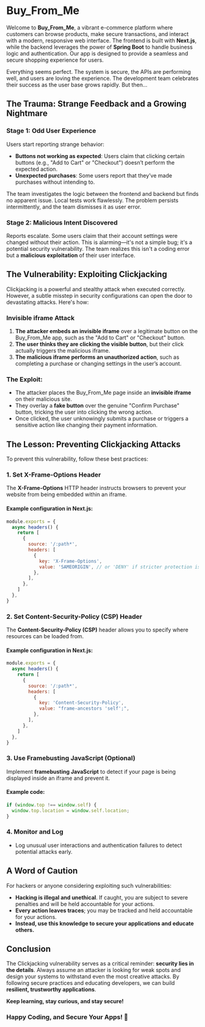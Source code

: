 # Buy_From_Me

Welcome to **Buy_From_Me**, a vibrant e-commerce platform where customers can browse products, make secure transactions, and interact with a modern, responsive web interface. The frontend is built with **Next.js**, while the backend leverages the power of **Spring Boot** to handle business logic and authentication. Our app is designed to provide a seamless and secure shopping experience for users.

Everything seems perfect. The system is secure, the APIs are performing well, and users are loving the experience. The development team celebrates their success as the user base grows rapidly. But then...

## The Trauma: Strange Feedback and a Growing Nightmare

### Stage 1: Odd User Experience
Users start reporting strange behavior:

- **Buttons not working as expected**: Users claim that clicking certain buttons (e.g., "Add to Cart" or "Checkout") doesn’t perform the expected action.
- **Unexpected purchases**: Some users report that they’ve made purchases without intending to.

The team investigates the logic between the frontend and backend but finds no apparent issue. Local tests work flawlessly. The problem persists intermittently, and the team dismisses it as user error.

### Stage 2: Malicious Intent Discovered
Reports escalate. Some users claim that their account settings were changed without their action. This is alarming—it's not a simple bug; it's a potential security vulnerability. The team realizes this isn't a coding error but a **malicious exploitation** of their user interface.

## The Vulnerability: Exploiting Clickjacking

Clickjacking is a powerful and stealthy attack when executed correctly. However, a subtle misstep in security configurations can open the door to devastating attacks. Here's how:

### Invisible iframe Attack

1. **The attacker embeds an invisible iframe** over a legitimate button on the Buy_From_Me app, such as the "Add to Cart" or "Checkout" button.
2. **The user thinks they are clicking the visible button**, but their click actually triggers the malicious iframe.
3. **The malicious iframe performs an unauthorized action**, such as completing a purchase or changing settings in the user’s account.

### The Exploit:

- The attacker places the Buy_From_Me page inside an **invisible iframe** on their malicious site.
- They overlay a **fake button** over the genuine "Confirm Purchase" button, tricking the user into clicking the wrong action.
- Once clicked, the user unknowingly submits a purchase or triggers a sensitive action like changing their payment information.

## The Lesson: Preventing Clickjacking Attacks

To prevent this vulnerability, follow these best practices:

### 1. Set X-Frame-Options Header

The **X-Frame-Options** HTTP header instructs browsers to prevent your website from being embedded within an iframe.

#### Example configuration in Next.js:

```javascript
module.exports = {
  async headers() {
    return [
      {
        source: '/:path*',
        headers: [
          {
            key: 'X-Frame-Options',
            value: 'SAMEORIGIN', // or 'DENY' if stricter protection is needed
          },
        ],
      },
    ]
  },
}
```

### 2. Set Content-Security-Policy (CSP) Header

The **Content-Security-Policy (CSP)** header allows you to specify where resources can be loaded from.

#### Example configuration in Next.js:

```javascript
module.exports = {
  async headers() {
    return [
      {
        source: '/:path*',
        headers: [
          {
            key: 'Content-Security-Policy',
            value: "frame-ancestors 'self';",
          },
        ],
      },
    ]
  },
}
```

### 3. Use Framebusting JavaScript (Optional)

Implement **framebusting JavaScript** to detect if your page is being displayed inside an iframe and prevent it.

#### Example code:

```javascript
if (window.top !== window.self) {
  window.top.location = window.self.location;
}
```

### 4. Monitor and Log

- Log unusual user interactions and authentication failures to detect potential attacks early.

## A Word of Caution

For hackers or anyone considering exploiting such vulnerabilities:

- **Hacking is illegal and unethical**. If caught, you are subject to severe penalties and will be held accountable for your actions.
- **Every action leaves traces**; you may be tracked and held accountable for your actions.
- **Instead, use this knowledge to secure your applications and educate others.**

## Conclusion

The Clickjacking vulnerability serves as a critical reminder: **security lies in the details**. Always assume an attacker is looking for weak spots and design your systems to withstand even the most creative attacks. By following secure practices and educating developers, we can build **resilient, trustworthy applications**.

**Keep learning, stay curious, and stay secure!**

### Happy Coding, and Secure Your Apps! 🚀


